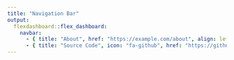 ```yaml
---
title: "Navigation Bar"
output: 
  flexdashboard::flex_dashboard:
    navbar:
      - { title: "About", href: "https://example.com/about", align: left }
      - { title: "Source Code", icon: "fa-github", href: "https://github.com" }
---
```

